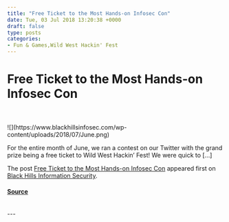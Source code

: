 ```yaml
---
title: "Free Ticket to the Most Hands-on Infosec Con"
date: Tue, 03 Jul 2018 13:20:38 +0000
draft: false
type: posts
categories: 
- Fun & Games,Wild West Hackin' Fest
---
```

# Free Ticket to the Most Hands-on Infosec Con

<br/>

<br/>
![](https://www.blackhillsinfosec.com/wp-content/uploads/2018/07/June.png)

For the entire month of June, we ran a contest on our Twitter with the grand prize being a free ticket to Wild West Hackin’ Fest! We were quick to \[…\]

The post [Free Ticket to the Most Hands-on Infosec Con](https://www.blackhillsinfosec.com/free-ticket-to-the-most-hands-on-infosec-con/) appeared first on [Black Hills Information Security](https://www.blackhillsinfosec.com).

#### [Source](https://www.blackhillsinfosec.com/free-ticket-to-the-most-hands-on-infosec-con/)

<br/>
---
